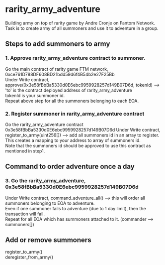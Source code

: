 # rarity_army_adventure
Building army on top of rarity game by Andre Cronje on Fantom Network.
Task is to create army of all summoners and use it to adventure in a group.

## Steps to add summoners to army
### 1. Approve rarity_army_adventure contract to summoner.  
   Go the main contract of rarity game FTM network, 0xce761D788DF608BD21bdd59d6f4B54b2e27F25Bb  
   Under Write contract, approve(0x3e58fBbBa5330d0E6ebc9959928257d149B07D6d, tokenId) --> 'to' is the contract deployed address of rarity_army_adventure  
                                                  tokenId is your summoner id.  
   Repeat above step for all the summoners belonging to each EOA.  

### 2. Register summoner in rarity_army_adventure contract
   Go the rarity_army_adventure contract 0x3e58fBbBa5330d0E6ebc9959928257d149B07D6d
   Under Write contract, register_to_army(uint256[]) --> add all summoners id in an array to register.  
   This creates a mapping to your address to array of summoners id.  
   Note that the summoners id should be approved to use this contract as mentioned in step1.  
   
## Command to order adventure once a day
### 3. Go the rarity_army_adventure, 0x3e58fBbBa5330d0E6ebc9959928257d149B07D6d
  Under Write contract, command_adventure_all() --> this will order all summoners belonging to EOA to adventure.  
  Even if one summoner fails to adventure (due to 1 day limit), then the transaction will fail.  
  Repeat for all EOA which has summoners attached to it. (commander --> summoners[])  
 
 ## Add or remove summoners
 register_to_army()  
 deregister_from_army()  

